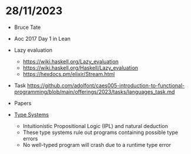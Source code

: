 # 28/11/2023

- Bruce Tate

- Aoc 2017 Day 1 in Lean

- Lazy evaluation
  - https://wiki.haskell.org/Lazy_evaluation
  - https://wiki.haskell.org/Haskell/Lazy_evaluation
  - https://hexdocs.pm/elixir/Stream.html
 


- Task https://github.com/adolfont/caes005-introduction-to-functional-programming/blob/main/offerings/2023/tasks/languages_task.md
- Papers
- [Type Systems](https://kmicinski.com/cis352-f23/assets/slides/types.pdf)
  - Intuitionistic Propositional Logic (IPL) and natural deduction 
  - These type systems rule out programs containing possible type errors
  - No well-typed program will crash due to a runtime type error

